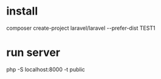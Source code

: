 # install
composer create-project laravel/laravel --prefer-dist TEST1

# run server 
php -S localhost:8000 -t public